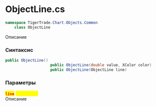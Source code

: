
# ObjectLine.cs
```csharp
namespace TigerTrade.Chart.Objects.Common  
    class ObjectLine
```

Описание

### Синтаксис
```csharp
public ObjectLine()
                    public ObjectLine(double value, XColor color)
                    public ObjectLine(ObjectLine line)
```

### Параметры
<mark style="color:red;">**`line`**</mark> <mark style="color:yellow;">`ObjectLine`</mark>  
 Описание  
  

                    
                    